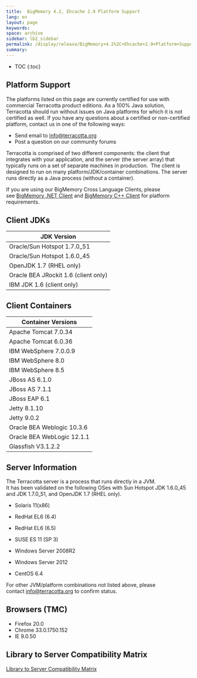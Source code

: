 ```yaml
---
title:  BigMemory 4.2, Ehcache 2.9 Platform Support  
lang: en
layout: page
keywords:
space: archive
sidebar: lb2_sidebar
permalink: /display/release/BigMemory+4.2%2C+Ehcache+2.9+Platform+Support.html
summary:
---
```



* TOC
{:toc}

Platform Support
----------------

The platforms listed on this page are currently certified for use with commercial Terracotta product editions. As a 100% Java solution, Terracotta should run without issues on Java platforms for which it is not certified as well. If you have any questions about a certified or non-certified platform, contact us in one of the following ways:  
  

*   Send email to [info@terracotta.org](mailto:info@terracotta.org)
*   Post a question on our community forums

Terracotta is comprised of two different components: the client that integrates with your application, and the server (the server array) that typically runs on a set of separate machines in production.  The client is designed to run on many platform/JDK/container combinations. The server runs directly as a Java process (without a container).

If you are using our BigMemory Cross Language Clients, please see [BigMemory .NET Client](http://terracotta-org/documentation/4.1/cross-language/dotnet/dotnet-install) and [BigMemory C++ Client](Library+to+Server+Compatibility+Matrix) for platform requirements.  
  

Client JDKs
-----------

| JDK Version |
| --- |
| Oracle/Sun Hotspot 1.7.0\_51 |
| Oracle/Sun Hotspot 1.6.0\_45 |
| OpenJDK 1.7 (RHEL only) |
| Oracle BEA JRockit 1.6 (client only) |
| IBM JDK 1.6 (client only) |

Client Containers
-----------------

| Container Versions |
| --- |
| Apache Tomcat 7.0.34 |
| Apache Tomcat 6.0.36 |
| IBM WebSphere 7.0.0.9 |
| IBM WebSphere 8.0 |
| IBM WebSphere 8.5 |
| JBoss AS 6.1.0 |
| JBoss AS 7.1.1 |
| JBoss EAP 6.1 |
| Jetty 8.1.10 |
| Jetty 9.0.2 |
| Oracle BEA Weblogic 10.3.6 |
| Oracle BEA WebLogic 12.1.1 |
| Glassfish V3.1.2.2 |

Server Information
------------------

The Terracotta server is a process that runs directly in a JVM.  
It has been validated on the following OSes with Sun Hotspot JDK 1.6.0\_45 and JDK 1.7.0\_51, and OpenJDK 1.7 (RHEL only).  
  

*   Solaris 11(x86)
*   RedHat EL6 (6.4)
*   RedHat EL6 (6.5)
*   SUSE ES 11 (SP 3)
    
*   Windows Server 2008R2
*   Windows Server 2012
*   CentOS 6.4

For other JVM/platform combinations not listed above, please contact [info@terracotta.org](mailto:info@terracotta.org) to confirm status.

Browsers (TMC)
--------------

*   Firefox 20.0
*   Chrome 33.0.1750.152
*   IE 9.0.50  
      
    

Library to Server Compatibility Matrix
--------------------------------------

[Library to Server Compatibility Matrix](Library+to+Server+Compatibility+Matrix)



